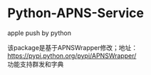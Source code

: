 Python-APNS-Service
===================

apple push by python

该package是基于APNSWrapper修改；地址：https://pypi.python.org/pypi/APNSWrapper/ <br />
功能支持群发和字典
